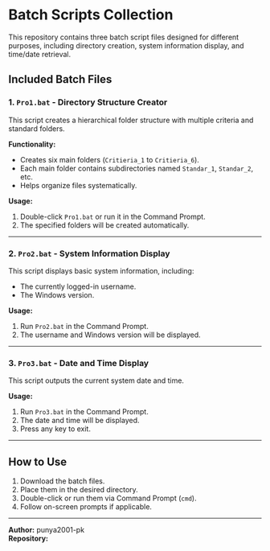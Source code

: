 # Batch Scripts Collection

This repository contains three batch script files designed for different purposes, including directory creation, system information display, and time/date retrieval.

## Included Batch Files

### 1. `Pro1.bat` - Directory Structure Creator
This script creates a hierarchical folder structure with multiple criteria and standard folders.

**Functionality:**
- Creates six main folders (`Critieria_1` to `Critieria_6`).
- Each main folder contains subdirectories named `Standar_1`, `Standar_2`, etc.
- Helps organize files systematically.

**Usage:**
1. Double-click `Pro1.bat` or run it in the Command Prompt.
2. The specified folders will be created automatically.

---

### 2. `Pro2.bat` - System Information Display
This script displays basic system information, including:
- The currently logged-in username.
- The Windows version.

**Usage:**
1. Run `Pro2.bat` in the Command Prompt.
2. The username and Windows version will be displayed.

---

### 3. `Pro3.bat` - Date and Time Display
This script outputs the current system date and time.

**Usage:**
1. Run `Pro3.bat` in the Command Prompt.
2. The date and time will be displayed.
3. Press any key to exit.

---

## How to Use
1. Download the batch files.
2. Place them in the desired directory.
3. Double-click or run them via Command Prompt (`cmd`).
4. Follow on-screen prompts if applicable.

---

**Author:** punya2001-pk  
**Repository:** 

